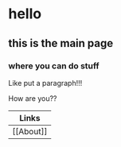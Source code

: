 
# hello

## this is the main page
### where you can do stuff
Like put a paragraph!!!

How are you??

| Links |
|--|
| [[About]] |



